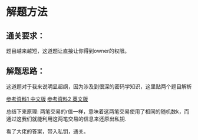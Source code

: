 # 解题方法



## 通关要求：

题目越来越短，这道题让直接让你得到owner的权限。 

## 解题思路：

这道题对于我来说明显超纲，因为涉及到很深的密码学知识，这里贴两个题目解析

[参考资料1 中文版](https://xz.aliyun.com/t/2718)
[参考资料2 英文版](https://medium.com/coinmonks/smart-contract-exploits-part-3-featuring-capture-the-ether-accounts-c86d7e9a1400)

总结下来原理: 两笔交易的r值一样，意味着这两笔交易使用了相同的随机数k，而通过这我们就能利用这两笔交易的信息来还原出私钥.

看了大佬的答案，带入私钥，通关。